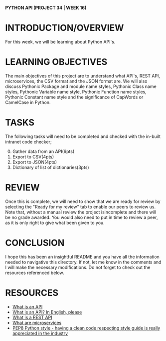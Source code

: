 **PYTHON API (PROJECT 34 | WEEK 16)**

# INTRODUCTION/OVERVIEW

For this week, we will be learning about Python API's.

# LEARNING OBJECTIVES

The main objectives of this project are to understand what API's, REST API, microservices, the CSV format and the JSON format are. We will also discuss Pythonic Package and module name styles, Pythonic Class name styles, Pythonic Variable name style, Pythonic Function name styles, Pythonic Constant name style and the significance of CapWords or CamelCase in Python.

# TASKS

The following tasks will need to be completed and checked with the in-built intranet code checker;

0. Gather data from an API(6pts)
1. Export to CSV(4pts)
2. Export to JSON(4pts)
3. Dictionary of list of dictionaries(3pts)

# REVIEW

Once this is complete, we will need to show that we are ready for review by selecting the "Ready for my review" tab to enable our peers to review us. Note that, without a manual review the project isincomplete and there will be no grade awarded. You would also need to put in time to review a peer, as it is only right to give what been given to you.

# CONCLUSION

I hope this has been an insightful README and you have all the information needed to navigative this directory. If not, let me know in the comments and I will make the necessary modifications. Do not forget to check out the resources referenced below.

# RESOURCES

- [What is an API](https://intranet.alxswe.com/rltoken/CRB8vFQ4CMWEDGoXxe9xIA)
- [What is an API? In English, please](https://intranet.alxswe.com/rltoken/nmdvTgdZH9JCSNJo19sA0Q)
- [What is a REST API](https://intranet.alxswe.com/rltoken/2bfOp8WycFmfCeion6vx4A)
- [What are microservices](https://intranet.alxswe.com/rltoken/rZbEFi14t48LMjdYzWyqEQ)
- [PEP8 Python style - having a clean code respecting style guide is really appreciated in the industry](https://intranet.alxswe.com/rltoken/maJqoGCnAPzDho1WsQSEfw)
